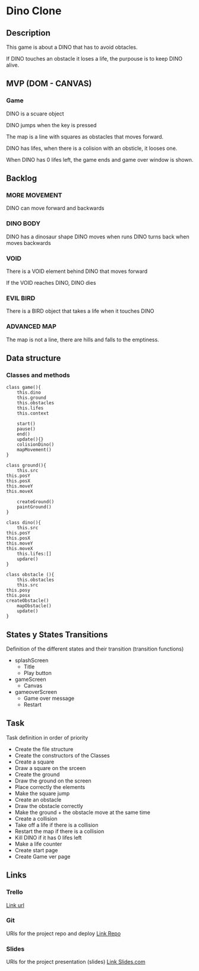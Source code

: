
# Dino Clone

## Description 


This game is about a DINO that has to avoid obtacles.

If DINO touches an obstacle it loses a life, the purpouse is to keep DINO alive.


## MVP (DOM - CANVAS)


### Game

DINO is a scuare object

DINO jumps when the key <UP> is pressed

The map is a line with squares as obstacles that moves forward.

DINO has lifes, when there is a colision with an obsticle, it looses one.

When DINO has 0 lifes left, the game ends and game over window is shown.



## Backlog


### MORE MOVEMENT
DINO can move forward and backwards

### DINO BODY

DINO has a dinosaur shape
DINO moves when runs
DINO turns back when moves backwards

### VOID
There is a VOID element behind DINO that moves forward

If the VOID reaches DINO, DINO dies

### EVIL BIRD
There is a BIRD object that takes a life when it touches DINO

### ADVANCED MAP
The map is not a line, there are hills and falls to the emptiness.


## Data structure

### Classes and methods

    class game(){
    	this.dino
    	this.ground
    	this.obstacles
    	this.lifes
    	this.context
	
    	start()
    	pause()
    	end()
    	update(){}
    	colisionDino()
    	mapMovement()
    } 

    class ground(){
    	this.src
	this.posY
	this.posX
	this.moveY
	this.moveX

    	createGround()
    	paintGround()
    }
    
    class dino(){
    	this.src
	this.posY
	this.posX
	this.moveY
	this.moveX
    	this.lifes:[]
    	updare()
    }

    class obstacle (){
    	this.obstacles
    	this.src
	this.posy
	this.posx
	createObstacle()
    	mapObstacle()
    	update()
    }


## States y States Transitions
Definition of the different states and their transition (transition functions)

- splashScreen
    - Title
    - Play button
- gameScreen
    - Canvas
- gameoverScreen
    - Game over message
    - Restart


## Task
Task definition in order of priority

- Create the file structure
- Create the constructors of the Classes
- Create a square
- Draw a square on the srceen
- Create the ground
- Draw the ground on the screen
- Place correctly the elements
- Make the square jump
- Create an obstacle
- Draw the obstacle correctly
- Make the ground + the obstacle move at the same time
- Create a collision
- Take off a life if there is a collision
- Restart the map if there is a collision
- Kill DINO if it has 0 lifes left 
- Make a life counter
- Create start page
- Create Game ver page



## Links


### Trello
[Link url](https://trello.com/b/zWTo1mma)


### Git
URls for the project repo and deploy
[Link Repo](https://github.com/monicalopezgris/dino-clone)
<!---[Link Deploy](http://github.com)--->


### Slides
URls for the project presentation (slides)
[Link Slides.com](https://docs.google.com/presentation/d/1JDRqRsvdSR03eA8z_SP6uwnXWxRFYOnq3Xb64Yc9TtY/edit?usp=sharing)
